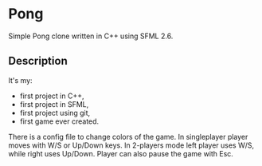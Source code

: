 <h1>Pong</h1>
<p>Simple Pong clone written in C++ using SFML 2.6.</p>

<h2>Description</h2>
 <p>It's my:</p>
 <ul>
     <li>first project in C++,</li>
     <li>first project in SFML,</li>
     <li>first project using git,</li>
     <li>first game ever created.</li>
 </ul>

<p>There is a config file to change colors of the game.
In singleplayer player moves with W/S or Up/Down keys.
In 2-players mode left player uses W/S, while right uses Up/Down.
Player can also pause the game with Esc.</p>
